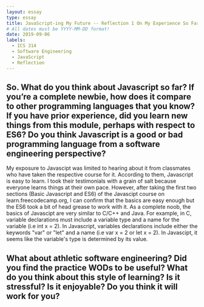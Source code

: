 ```yaml
---
layout: essay
type: essay
title: JavaScript-ing My Future -- Reflection 1 On My Experience So Far In ICS 314
# All dates must be YYYY-MM-DD format!
date: 2019-09-06
labels:
  - ICS 314
  - Software Engineering
  - JavaScript
  - Reflection
---
```


## So. What do you think about Javascript so far? If you’re a complete newbie, how does it compare to other programming languages that you know? If you have prior experience, did you learn new things from this module, perhaps with respect to ES6? Do you think Javascript is a good or bad programming language from a software engineering perspective?
My exposure to Javascipt was limited to hearing about it from classmates who have taken the respective course for it. According to them, Javascript is easy to learn. I took their testimonials with a grain of salt because everyone learns things at their own pace. However, after taking the first two sections (Basic Javascript and ES6) of the Javascipt course on learn.freecodecamp.org, I can confirm that the basics are easy enough but the ES6 took a bit of head grease to work with it. As a complete noob, the basics of Javascipt are very similar to C/C++ and Java. For example, in C, variable declarations must include a variable type and a name for the variable (i.e int x = 2). In Javascript, variables declarations include either the keywords "var" or "let" and a name (i.e var x = 2 or let x = 2). In Javascipt, it seems like the variable's type is determined by its value.

## What about athletic software engineering? Did you find the practice WODs to be useful? What do you think about this style of learning? Is it stressful? Is it enjoyable? Do you think it will work for you?
